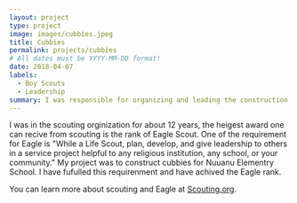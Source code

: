 ```yaml
---
layout: project
type: project
image: images/cubbies.jpeg
title: Cubbies
permalink: projects/cubbies
# All dates must be YYYY-MM-DD format!
date: 2018-04-07
labels:
  - Boy Scouts
  - Leadership
summary: I was responsible for organizing and leading the construction of these Cubbies for my Eagle Project.
---
```


I was in the scouting orginization for about 12 years, the heigest award one can recive from scouting is the rank of Eagle Scout.  One of the requirement for Eagle is "While a Life Scout, plan, develop, and give leadership to others in a service project helpful to any religious institution, any school, or your community." My project was to construct cubbies for Nuuanu Elementry School. I have fufulled this requirenment and have achived the Eagle rank. 

You can learn more about scouting and Eagle at [Scouting.org](https://www.scouting.org/programs/scouts-bsa/advancement-and-awards/eagle/).


